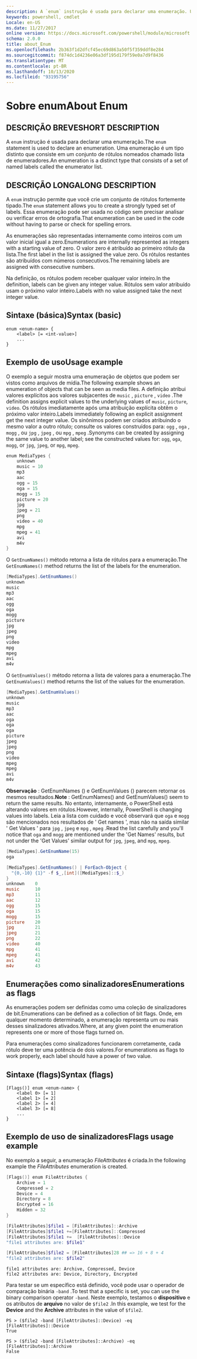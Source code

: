 ```yaml
---
description: A `enum` instrução é usada para declarar uma enumeração. Uma enumeração é um tipo distinto que consiste em um conjunto de rótulos nomeados chamado lista de enumeradores.
keywords: powershell, cmdlet
Locale: en-US
ms.date: 11/27/2017
online version: https://docs.microsoft.com/powershell/module/microsoft.powershell.core/about/about_enum?view=powershell-6&WT.mc_id=ps-gethelp
schema: 2.0.0
title: about_Enum
ms.openlocfilehash: 2b363f1d2dfcf45ec69d863a50f5f359ddf8e284
ms.sourcegitcommit: f874dc1d4236e06a3df195d179f59e0a7d9f8436
ms.translationtype: MT
ms.contentlocale: pt-BR
ms.lasthandoff: 10/13/2020
ms.locfileid: "93195756"
---
```

# <a name="about-enum"></a><span data-ttu-id="1a50d-105">Sobre enum</span><span class="sxs-lookup"><span data-stu-id="1a50d-105">About Enum</span></span>

## <a name="short-description"></a><span data-ttu-id="1a50d-106">DESCRIÇÃO BREVE</span><span class="sxs-lookup"><span data-stu-id="1a50d-106">SHORT DESCRIPTION</span></span>
<span data-ttu-id="1a50d-107">A `enum` instrução é usada para declarar uma enumeração.</span><span class="sxs-lookup"><span data-stu-id="1a50d-107">The `enum` statement is used to declare an enumeration.</span></span> <span data-ttu-id="1a50d-108">Uma enumeração é um tipo distinto que consiste em um conjunto de rótulos nomeados chamado lista de enumeradores.</span><span class="sxs-lookup"><span data-stu-id="1a50d-108">An enumeration is a distinct type that consists of a set of named labels called the enumerator list.</span></span>

## <a name="long-description"></a><span data-ttu-id="1a50d-109">DESCRIÇÃO LONGA</span><span class="sxs-lookup"><span data-stu-id="1a50d-109">LONG DESCRIPTION</span></span>

<span data-ttu-id="1a50d-110">A `enum` instrução permite que você crie um conjunto de rótulos fortemente tipado.</span><span class="sxs-lookup"><span data-stu-id="1a50d-110">The `enum` statement allows you to create a strongly typed set of labels.</span></span> <span data-ttu-id="1a50d-111">Essa enumeração pode ser usada no código sem precisar analisar ou verificar erros de ortografia.</span><span class="sxs-lookup"><span data-stu-id="1a50d-111">That enumeration can be used in the code without having to parse or check for spelling errors.</span></span>

<span data-ttu-id="1a50d-112">As enumerações são representadas internamente como inteiros com um valor inicial igual a zero.</span><span class="sxs-lookup"><span data-stu-id="1a50d-112">Enumerations are internally represented as integers with a starting value of zero.</span></span> <span data-ttu-id="1a50d-113">O valor zero é atribuído ao primeiro rótulo da lista.</span><span class="sxs-lookup"><span data-stu-id="1a50d-113">The first label in the list is assigned the value zero.</span></span> <span data-ttu-id="1a50d-114">Os rótulos restantes são atribuídos com números consecutivos.</span><span class="sxs-lookup"><span data-stu-id="1a50d-114">The remaining labels are assigned with consecutive numbers.</span></span>

<span data-ttu-id="1a50d-115">Na definição, os rótulos podem receber qualquer valor inteiro.</span><span class="sxs-lookup"><span data-stu-id="1a50d-115">In the definition, labels can be given any integer value.</span></span> <span data-ttu-id="1a50d-116">Rótulos sem valor atribuído usam o próximo valor inteiro.</span><span class="sxs-lookup"><span data-stu-id="1a50d-116">Labels with no value assigned take the next integer value.</span></span>

## <a name="syntax-basic"></a><span data-ttu-id="1a50d-117">Sintaxe (básica)</span><span class="sxs-lookup"><span data-stu-id="1a50d-117">Syntax (basic)</span></span>

```syntax
enum <enum-name> {
    <label> [= <int-value>]
    ...
}
```

## <a name="usage-example"></a><span data-ttu-id="1a50d-118">Exemplo de uso</span><span class="sxs-lookup"><span data-stu-id="1a50d-118">Usage example</span></span>

<span data-ttu-id="1a50d-119">O exemplo a seguir mostra uma enumeração de objetos que podem ser vistos como arquivos de mídia.</span><span class="sxs-lookup"><span data-stu-id="1a50d-119">The following example shows an enumeration of objects that can be seen as media files.</span></span> <span data-ttu-id="1a50d-120">A definição atribui valores explícitos aos valores subjacentes de `music` , `picture` , `video` .</span><span class="sxs-lookup"><span data-stu-id="1a50d-120">The definition assigns explicit values to the underlying values of `music`, `picture`, `video`.</span></span> <span data-ttu-id="1a50d-121">Os rótulos imediatamente após uma atribuição explícita obtêm o próximo valor inteiro.</span><span class="sxs-lookup"><span data-stu-id="1a50d-121">Labels immediately following an explicit assignment get the next integer value.</span></span> <span data-ttu-id="1a50d-122">Os sinônimos podem ser criados atribuindo o mesmo valor a outro rótulo; consulte os valores construídos para: `ogg` , `oga` , `mogg` , ou `jpg` , `jpeg` , ou `mpg` , `mpeg` .</span><span class="sxs-lookup"><span data-stu-id="1a50d-122">Synonyms can be created by assigning the same value to another label; see the constructed values for: `ogg`, `oga`, `mogg`, or `jpg`, `jpeg`, or `mpg`, `mpeg`.</span></span>

```powershell
enum MediaTypes {
    unknown
    music = 10
    mp3
    aac
    ogg = 15
    oga = 15
    mogg = 15
    picture = 20
    jpg
    jpeg = 21
    png
    video = 40
    mpg
    mpeg = 41
    avi
    m4v
}
```

<span data-ttu-id="1a50d-123">O `GetEnumNames()` método retorna a lista de rótulos para a enumeração.</span><span class="sxs-lookup"><span data-stu-id="1a50d-123">The `GetEnumNames()` method returns the list of the labels for the enumeration.</span></span>

```powershell
[MediaTypes].GetEnumNames()
unknown
music
mp3
aac
ogg
oga
mogg
picture
jpg
jpeg
png
video
mpg
mpeg
avi
m4v
```

<span data-ttu-id="1a50d-124">O `GetEnumValues()` método retorna a lista de valores para a enumeração.</span><span class="sxs-lookup"><span data-stu-id="1a50d-124">The `GetEnumValues()` method returns the list of the values for the enumeration.</span></span>

```powershell
[MediaTypes].GetEnumValues()
unknown
music
mp3
aac
oga
oga
oga
picture
jpeg
jpeg
png
video
mpeg
mpeg
avi
m4v
```

<span data-ttu-id="1a50d-125">**Observação** : GetEnumNames () e GetEnumValues () parecem retornar os mesmos resultados.</span><span class="sxs-lookup"><span data-stu-id="1a50d-125">**Note** : GetEnumNames() and GetEnumValues() seem to return the same results.</span></span>
<span data-ttu-id="1a50d-126">No entanto, internamente, o PowerShell está alterando valores em rótulos.</span><span class="sxs-lookup"><span data-stu-id="1a50d-126">However, internally, PowerShell is changing values into labels.</span></span> <span data-ttu-id="1a50d-127">Leia a lista com cuidado e você observará que `oga` e `mogg` são mencionados nos resultados de ' Get names ', mas não na saída similar ' Get Values ' para `jpg` , `jpeg` e `mpg` , `mpeg` .</span><span class="sxs-lookup"><span data-stu-id="1a50d-127">Read the list carefully and you'll notice that `oga` and `mogg` are mentioned under the 'Get Names' results, but not under the 'Get Values' similar output for `jpg`, `jpeg`, and `mpg`, `mpeg`.</span></span>

```powershell
[MediaTypes].GetEnumName(15)
oga

[MediaTypes].GetEnumNames() | ForEach-Object {
  "{0,-10} {1}" -f $_,[int]([MediaTypes]::$_)
}
unknown    0
music      10
mp3        11
aac        12
ogg        15
oga        15
mogg       15
picture    20
jpg        21
jpeg       21
png        22
video      40
mpg        41
mpeg       41
avi        42
m4v        43
```

## <a name="enumerations-as-flags"></a><span data-ttu-id="1a50d-128">Enumerações como sinalizadores</span><span class="sxs-lookup"><span data-stu-id="1a50d-128">Enumerations as flags</span></span>

<span data-ttu-id="1a50d-129">As enumerações podem ser definidas como uma coleção de sinalizadores de bit.</span><span class="sxs-lookup"><span data-stu-id="1a50d-129">Enumerations can be defined as a collection of bit flags.</span></span>
<span data-ttu-id="1a50d-130">Onde, em qualquer momento determinado, a enumeração representa um ou mais desses sinalizadores ativados.</span><span class="sxs-lookup"><span data-stu-id="1a50d-130">Where, at any given point the enumeration represents one or more of those flags turned on.</span></span>

<span data-ttu-id="1a50d-131">Para enumerações como sinalizadores funcionarem corretamente, cada rótulo deve ter uma potência de dois valores.</span><span class="sxs-lookup"><span data-stu-id="1a50d-131">For enumerations as flags to work properly, each label should have a power of two value.</span></span>

## <a name="syntax-flags"></a><span data-ttu-id="1a50d-132">Sintaxe (flags)</span><span class="sxs-lookup"><span data-stu-id="1a50d-132">Syntax (flags)</span></span>

```syntax
[Flags()] enum <enum-name> {
    <label 0> [= 1]
    <label 1> [= 2]
    <label 2> [= 4]
    <label 3> [= 8]
    ...
}
```

## <a name="flags-usage-example"></a><span data-ttu-id="1a50d-133">Exemplo de uso de sinalizadores</span><span class="sxs-lookup"><span data-stu-id="1a50d-133">Flags usage example</span></span>

<span data-ttu-id="1a50d-134">No exemplo a seguir, a enumeração *FileAttributes* é criada.</span><span class="sxs-lookup"><span data-stu-id="1a50d-134">In the following example the *FileAttributes* enumeration is created.</span></span>

```powershell
[Flags()] enum FileAttributes {
    Archive = 1
    Compressed = 2
    Device = 4
    Directory = 8
    Encrypted = 16
    Hidden = 32
}

[FileAttributes]$file1 = [FileAttributes]::Archive
[FileAttributes]$file1 +=[FileAttributes]::Compressed
[FileAttributes]$file1 +=  [FileAttributes]::Device
"file1 attributes are: $file1"

[FileAttributes]$file2 = [FileAttributes]28 ## => 16 + 8 + 4
"file2 attributes are: $file2"
```

```output
file1 attributes are: Archive, Compressed, Device
file2 attributes are: Device, Directory, Encrypted
```

<span data-ttu-id="1a50d-135">Para testar se um específico está definido, você pode usar o operador de comparação binária `-band` .</span><span class="sxs-lookup"><span data-stu-id="1a50d-135">To test that a specific is set, you can use the binary comparison operator `-band`.</span></span> <span data-ttu-id="1a50d-136">Neste exemplo, testamos o **dispositivo** e os atributos de **arquivo** no valor de `$file2` .</span><span class="sxs-lookup"><span data-stu-id="1a50d-136">In this example, we test for the **Device** and the **Archive** attributes in the value of `$file2`.</span></span>

```
PS > ($file2 -band [FileAttributes]::Device) -eq [FileAttributes]::Device
True

PS > ($file2 -band [FileAttributes]::Archive) -eq [FileAttributes]::Archive
False
```
